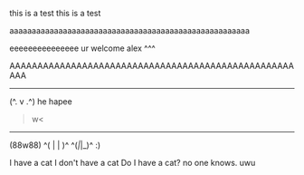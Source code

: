 this is a test
this is a test

aaaaaaaaaaaaaaaaaaaaaaaaaaaaaaaaaaaaaaaaaaaaaaaaaaaaaa

eeeeeeeeeeeeeee
ur welcome alex ^^^

AAAAAAAAAAAAAAAAAAAAAAAAAAAAAAAAAAAAAAAAAAAAAAAAAAAAAA
 _______
(^. v .^)
he hapee
>w<
  _____
 (88w88)
^( | | )^
^(_|_|_)^
:)


I have a cat
I don't have a cat
Do I have a cat?
no one knows. 
uwu
